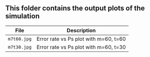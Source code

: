 ## This folder contains the output plots of the simulation

| File               | Description                                             |
| ------------------ | ------------------------------------------------------- |
| `m7t60.jpg`        | Error rate vs Ps plot with m=60, t=60                   |
| `m7t30.jpg`        | Error rate vs Ps plot with m=60, t=30                   |


